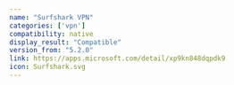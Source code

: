 ```yaml
---
name: "Surfshark VPN"
categories: ['vpn']
compatibility: native
display_result: "Compatible"
version_from: "5.2.0"
link: https://apps.microsoft.com/detail/xp9kn848dqpdk9
icon: Surfshark.svg
---
```


